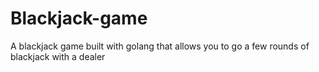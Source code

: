 # Blackjack-game
A blackjack game built with golang that allows you to go a few rounds of blackjack with a dealer
